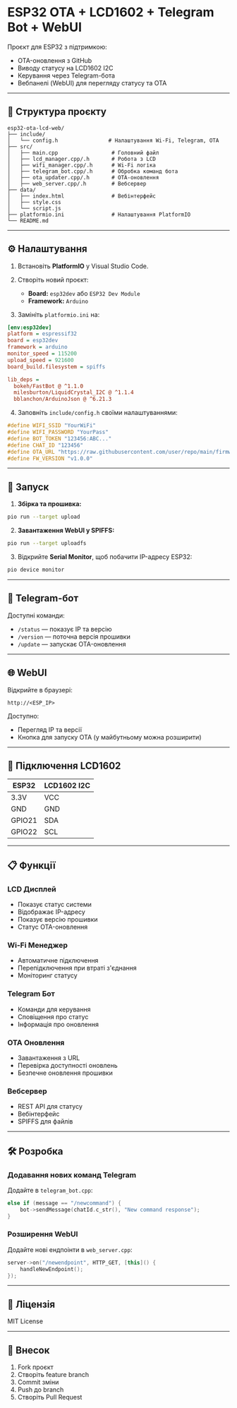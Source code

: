 # ESP32 OTA + LCD1602 + Telegram Bot + WebUI

Проєкт для ESP32 з підтримкою:

* OTA-оновлення з GitHub
* Виводу статусу на LCD1602 I2C
* Керування через Telegram-бота
* Вебпанелі (WebUI) для перегляду статусу та OTA

---

## 📂 Структура проєкту

```
esp32-ota-lcd-web/
├── include/
│   └── config.h                # Налаштування Wi-Fi, Telegram, OTA
├── src/
│   ├── main.cpp                 # Головний файл
│   ├── lcd_manager.cpp/.h       # Робота з LCD
│   ├── wifi_manager.cpp/.h      # Wi-Fi логіка
│   ├── telegram_bot.cpp/.h      # Обробка команд бота
│   ├── ota_updater.cpp/.h       # OTA-оновлення
│   ├── web_server.cpp/.h        # Вебсервер
├── data/
│   ├── index.html               # Вебінтерфейс
│   ├── style.css
│   └── script.js
├── platformio.ini               # Налаштування PlatformIO
└── README.md
```

---

## ⚙️ Налаштування

1. Встановіть **PlatformIO** у Visual Studio Code.
2. Створіть новий проєкт:

   * **Board:** `esp32dev` або `ESP32 Dev Module`
   * **Framework:** `Arduino`
3. Замініть `platformio.ini` на:

```ini
[env:esp32dev]
platform = espressif32
board = esp32dev
framework = arduino
monitor_speed = 115200
upload_speed = 921600
board_build.filesystem = spiffs

lib_deps =
  bokeh/FastBot @ ^1.1.0
  milesburton/LiquidCrystal_I2C @ ^1.1.4
  bblanchon/ArduinoJson @ ^6.21.3
```

4. Заповніть `include/config.h` своїми налаштуваннями:

```cpp
#define WIFI_SSID "YourWiFi"
#define WIFI_PASSWORD "YourPass"
#define BOT_TOKEN "123456:ABC..."
#define CHAT_ID "123456"
#define OTA_URL "https://raw.githubusercontent.com/user/repo/main/firmware.bin"
#define FW_VERSION "v1.0.0"
```

---

## 🚀 Запуск

1. **Збірка та прошивка:**

```bash
pio run --target upload
```

2. **Завантаження WebUI у SPIFFS:**

```bash
pio run --target uploadfs
```

3. Відкрийте **Serial Monitor**, щоб побачити IP-адресу ESP32:

```bash
pio device monitor
```

---

## 📱 Telegram-бот

Доступні команди:

* `/status` — показує IP та версію
* `/version` — поточна версія прошивки
* `/update` — запускає OTA-оновлення

---

## 🌐 WebUI

Відкрийте в браузері:

```
http://<ESP_IP>
```

Доступно:

* Перегляд IP та версії
* Кнопка для запуску OTA (у майбутньому можна розширити)

---

## 🔧 Підключення LCD1602

| ESP32 | LCD1602 I2C |
|-------|-------------|
| 3.3V  | VCC         |
| GND   | GND         |
| GPIO21| SDA         |
| GPIO22| SCL         |

---

## 📋 Функції

### LCD Дисплей
- Показує статус системи
- Відображає IP-адресу
- Показує версію прошивки
- Статус OTA-оновлення

### Wi-Fi Менеджер
- Автоматичне підключення
- Перепідключення при втраті з'єднання
- Моніторинг статусу

### Telegram Бот
- Команди для керування
- Сповіщення про статус
- Інформація про оновлення

### OTA Оновлення
- Завантаження з URL
- Перевірка доступності оновлень
- Безпечне оновлення прошивки

### Вебсервер
- REST API для статусу
- Вебінтерфейс
- SPIFFS для файлів

---

## 🛠️ Розробка

### Додавання нових команд Telegram

Додайте в `telegram_bot.cpp`:

```cpp
else if (message == "/newcommand") {
    bot->sendMessage(chatId.c_str(), "New command response");
}
```

### Розширення WebUI

Додайте нові ендпоінти в `web_server.cpp`:

```cpp
server->on("/newendpoint", HTTP_GET, [this]() { 
    handleNewEndpoint(); 
});
```

---

## 📝 Ліцензія

MIT License

---

## 🤝 Внесок

1. Fork проєкт
2. Створіть feature branch
3. Commit зміни
4. Push до branch
5. Створіть Pull Request 